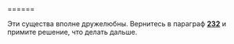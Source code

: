 ======

Эти существа вполне дружелюбны. Вернитесь в параграф [**232**](#n_232) и примите решение, что делать дальше.

